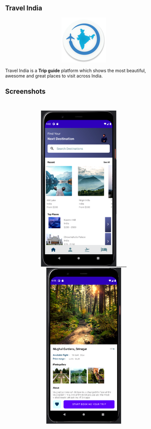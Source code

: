 ## Travel India
<p align="center">
  <img src="https://github.com/marazzax/TravelIndia/blob/master/app/src/main/res/mipmap-xxhdpi/ic_launcher_round.png" >
  <br/>
</p>

Travel India is a **Trip guide** platform which shows the most beautiful, awesome and great places to visit across India. 

## Screenshots

<br>
<p align="center">
<img src="https://github.com/marazzax/TravelIndia/blob/master/app/src/main/res/drawable/screenshot1.png" height=500></img>_____
<img src="https://github.com/marazzax/TravelIndia/blob/master/app/src/main/res/drawable/screenshot2.png" height=500></img>
</p>

